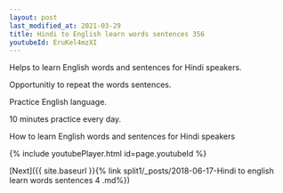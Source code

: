 ```yaml
---
layout: post
last_modified_at: 2021-03-29
title: Hindi to English learn words sentences 356 
youtubeId: EruKel4mzXI
---
```

 
 
Helps to learn English words and sentences for Hindi speakers.

Opportunitiy to repeat the words sentences. 

Practice English language. 
 
10 minutes practice every day. 
 
How to learn English words and sentences for Hindi speakers 
 
{% include youtubePlayer.html id=page.youtubeId %}
 
 
[Next]({{ site.baseurl }}{% link  split1/_posts/2018-06-17-Hindi to english learn words sentences 4 .md%})
 
